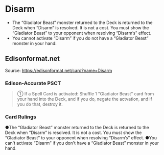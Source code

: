 # Disarm

*   The “Gladiator Beast” monster returned to the Deck is returned to the Deck when “Disarm” is resolved. It is not a cost. You must show the “Gladiator Beast” to your opponent when resolving “Disarm’s” effect.
*   You cannot activate “Disarm” if you do not have a “Gladiator Beast” monster in your hand.

## Edisonformat.net

Source: https://edisonformat.net/card?name=Disarm

### Edison-Accurate PSCT

> ① If a Spell Card is activated: Shuffle 1 "Gladiator Beast" card from your hand into the Deck, and if you do, negate the actvation, and if you do that, destroy it.

### Card Rulings

●The “Gladiator Beast” monster returned to the Deck is returned to the Deck when “Disarm” is resolved. It is not a cost. You must show the “Gladiator Beast” to your opponent when resolving “Disarm’s” effect.
●You can't activate “Disarm” if you don't have a “Gladiator Beast” monster in your hand.
            